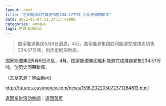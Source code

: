 ```yaml
---
layout: post
title: "胜利能源4月煤炭销售234.57万吨 为历史同期新高"
date: 2022-05-07 11:37:57 +0800
categories: emnews
tags: 东财滚动新闻
---
```

> 国家能源集团5月6日消息，4月，国家能源集团胜利能源完成煤炭销售234.57万吨，创历史同期新高。

<p>国家能源集团5月6日消息，4月，国家能源集团胜利能源完成煤炭销售234.57万吨，创历史同期新高。</p><p class="em_media">（文章来源：界面新闻）</p>

<http://futures.eastmoney.com/news/1516,202205072371264813.html>

[返回东财滚动新闻](//finews.withounder.com/emnews/)｜[返回首页](//finews.withounder.com/)